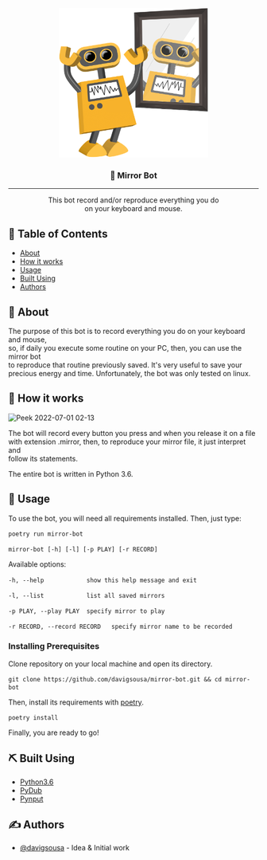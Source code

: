 <p align="center">
  <a href="" rel="noopener">
 <img width=300px height=300px src="./assets/logo.png" alt="Bot logo"></a>
</p>

<h3 align="center">🤖 Mirror Bot</h3>

---

<p align="center"> 
    This bot record and/or reproduce everything you do <br>
    on your keyboard and mouse. 
</p>

## 📝 Table of Contents

- [About](#about)
- [How it works](#working)
- [Usage](#usage)
- [Built Using](#built_using)
- [Authors](#authors)

## 🧐 About <a name = "about"></a>

The purpose of this bot is to record everything you do on your keyboard and mouse, <br>
so, if daily you execute some routine on your PC, then, you can use the mirror bot <br>
to reproduce that routine previously saved. It's very useful to save your precious energy and time. Unfortunately, the bot was only tested on linux.

## 💭 How it works <a name = "working"></a>


![Peek 2022-07-01 02-13](https://user-images.githubusercontent.com/40612788/176828300-5480d593-bec8-4b7a-969b-7e80bf878897.gif)

The bot will record every button you press and when you release it on a file <br>
with extension .mirror, then, to reproduce your mirror file, it just interpret and <br>
follow its statements.

The entire bot is written in Python 3.6.

## 🎈 Usage <a name = "usage"></a>

To use the bot, you will need all requirements installed.
Then, just type:

```
poetry run mirror-bot
```

`mirror-bot [-h] [-l] [-p PLAY] [-r RECORD]`

Available options:

`-h, --help            show this help message and exit`

`-l, --list            list all saved mirrors`

`-p PLAY, --play PLAY  specify mirror to play`

`-r RECORD, --record RECORD   specify mirror name to be recorded`

### Installing Prerequisites

Clone repository on your local machine and open its directory.

```
git clone https://github.com/davigsousa/mirror-bot.git && cd mirror-bot
```

Then, install its requirements with [poetry](https://python-poetry.org/).

```
poetry install
```

Finally, you are ready to go!

## ⛏️ Built Using <a name = "built_using"></a>

- [Python3.6](https://www.python.org/)
- [PyDub](https://pypi.org/project/pydub/)
- [Pynput](https://pypi.org/project/pynput/)

## ✍️ Authors <a name = "authors"></a>

- [@davigsousa](https://github.com/davigsousa) - Idea & Initial work
